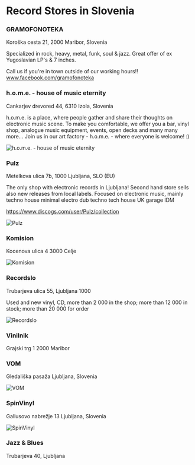 # Record Stores in Slovenia

### GRAMOFONOTEKA

Koroška cesta 21, 2000 Maribor, Slovenia

Specialized in rock, heavy, metal, funk, soul & jazz. Great offer of ex Yugoslavian LP's & 7 inches. 

Call us if you're in town outside of our working hours!!
www.facebook.com/gramofonoteka

### h.o.m.e. - house of music eternity

Cankarjev drevored 44, 6310 Izola, Slovenia

h.o.m.e. is a place, where people gather and share their thoughts on electronic music scene. To make you comfortable, we offer you a bar, vinyl shop, analogue music equipment, events, open decks and many many more... Join us in our art factory - h.o.m.e. - where everyone is welcome! :)

![h.o.m.e. - house of music eternity](https://discogslabs.imgix.net/vinylhub/56ab92de3e14ab00169431c2.jpg?auto=compress%2Cformat&fit=max&fm=jpg&h=2000&w=2000&s=1e3fcf84beae523bcaa2f89925408d23 "h.o.m.e. - house of music eternity")

### Pulz

Metelkova ulica 7b, 1000 Ljubljana, SLO (EU)

The only shop with electronic records in Ljubljana!
Second hand store sells also new releases from local labels.
Focused on electronic music, mainly techno house minimal electro dub techno tech house UK garage IDM 

https://www.discogs.com/user/Pulz/collection

![Pulz](https://discogslabs.imgix.net/vinylhub/5b3367c76f9f7c0027921b99.jpg?auto=compress%2Cformat&fit=max&fm=jpg&h=2000&w=2000&s=d904c059aa8bd750978fd303916231f0 "Pulz")

### Komision

Kocenova ulica 4 3000 Celje

![Komision](https://discogslabs.imgix.net/vinylhub/54c666aad73a0a001128d1f7.jpg?auto=compress%2Cformat&fit=max&fm=jpg&h=2000&w=2000&s=edb4b72567d77f5d2ccfba90b4f888cb "Komision")

### Recordslo

Trubarjeva ulica 55, Ljubljana 1000

Used and new vinyl, CD, more than 2 000 in the shop; more than 12 000 in stock; more than 20 000 for order

![Recordslo](https://discogslabs.imgix.net/vinylhub/581e73845fd1ff001f031cb6.jpg?auto=compress%2Cformat&fit=max&fm=jpg&h=2000&w=2000&s=d8dfab7b20e6439a4ecab4bb9103c9f9 "Recordslo")

### Vinilnik

Grajski trg 1
2000 Maribor

### VOM

Gledališka pasaža 
Ljubljana, Slovenia

![VOM](https://discogslabs.imgix.net/vinylhub/5558db41136b9d0011387498.jpg?auto=compress%2Cformat&fit=max&fm=jpg&h=2000&w=2000&s=6e9de07bb5bebdc89c4bb31d84fa6cd7 "VOM")

### SpinVinyl

Gallusovo nabrežje 13
Ljubljana, Slovenia

![SpinVinyl](https://discogslabs.imgix.net/vinylhub/5b6df73751e351002d5f66c8.jpg?auto=compress%2Cformat&fit=max&fm=jpg&h=2000&w=2000&s=7287784c92a32cebd7901b52e680e20f "SpinVinyl")

### Jazz & Blues

Trubarjeva 40, Ljubljana

